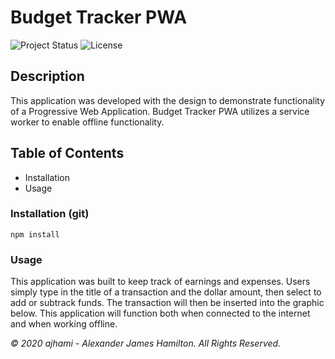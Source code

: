 # Budget Tracker PWA

![Project Status](https://img.shields.io/badge/status-ready-green)
![License](https://img.shields.io/badge/License-mit-blue)

## Description
This application was developed with the design to demonstrate functionality of a Progressive Web Application. Budget Tracker PWA utilizes a service worker to enable offline functionality.

## Table of Contents
- Installation
- Usage

### Installation (git)
```git
npm install
```
### Usage
This application was built to keep track of earnings and expenses. Users simply type in the title of a transaction and the dollar amount, then select to add or subtrack funds. The transaction will then be inserted into the graphic below. This application will function both when connected to the internet and when working offline.



*© 2020 ajhami - Alexander James Hamilton. All Rights Reserved.*
